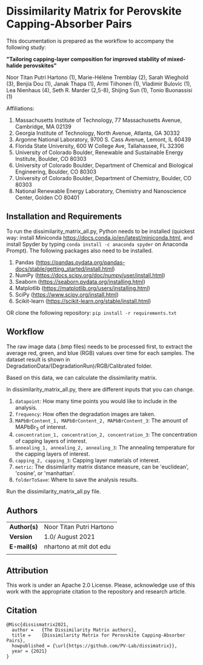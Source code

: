 # Dissimilarity Matrix for Perovskite Capping-Absorber Pairs
This documentation is prepared as the workflow to accompany the following study:

**"Tailoring capping-layer composition for improved stability of mixed-halide perovskites"**

Noor Titan Putri Hartono (1), Marie-Hélène Tremblay (2), Sarah Wieghold (3), Benjia Dou (1), Janak Thapa (1), Armi Tiihonen (1), Vladimir Bulovic (1), Lea Nienhaus (4), Seth R. Marder (2,5-8), Shijing Sun (1), Tonio Buonassisi (1)

Affiliations:

1. Massachusetts Institute of Technology, 77 Massachusetts Avenue, Cambridge, MA 02139
2. Georgia Institute of Technology, North Avenue, Atlanta, GA 30332
3. Argonne National Laboratory, 9700 S. Cass Avenue, Lemont, IL 60439
4. Florida State University, 600 W College Ave, Tallahassee, FL 32306
5. University of Colorado Boulder, Renewable and Sustainable Energy Institute, Boulder, CO 80303
6. University of Colorado Boulder, Department of Chemical and Biological Engineering, Boulder, CO 80303
7. University of Colorado Boulder, Department of Chemistry, Boulder, CO 80303
8. National Renewable Energy Laboratory, Chemistry and Nanoscience Center, Golden CO 80401

## Installation and Requirements
To run the dissimilarity_matrix_all.py, Python needs to be installed (quickest way: install Miniconda https://docs.conda.io/en/latest/miniconda.html, and install Spyder by typing `
conda install -c anaconda spyder
` on Anaconda Prompt). The following packages also need to be installed.

1.  Pandas (https://pandas.pydata.org/pandas-docs/stable/getting_started/install.html)
2.  NumPy (https://docs.scipy.org/doc/numpy/user/install.html)
3.  Seaborn (https://seaborn.pydata.org/installing.html)
4.  Matplotlib (https://matplotlib.org/users/installing.html)
5.  SciPy (https://www.scipy.org/install.html)
6.  Scikit-learn (https://scikit-learn.org/stable/install.html)

OR clone the following repository: `pip install -r requirements.txt`

## Workflow
The raw image data (.bmp files) needs to be processed first, to extract the average red, green, and blue (RGB) values over time for each samples. The dataset result is shown in DegradationData/(DegradationRun)/RGB/Calibrated folder.

Based on this data, we can calculate the dissimilarity matrix.

In dissimilarity_matrix_all.py, there are different inputs that you can change.
1. `datapoint`: How many time points you would like to include in the analysis.
2. `frequency`: How often the degradation images are taken.
3. `MAPbBrContent_1, MAPbBrContent_2, MAPbBrContent_3`: The amount of MAPbBr<sub>3</sub> of interest.
4. `concentration_1, concentration_2, concentration_3`: The concentration of capping layers of interest.
5. `annealing_1, annealing_2, annealing_3`: The annealing temperature for the capping layers of interest.
6. `capping_2, capping_3`: Capping layer materials of interest.
7. `metric`: The dissimilarity matrix distance measure, can be 'euclidean', 'cosine', or 'manhattan'.
8. `folderToSave`: Where to save the analysis results.

Run the dissimilarity_matrix_all.py file.

## Authors
| |  | 
|---|---|
|**Author(s)** | Noor Titan Putri Hartono |
|**Version** | 1.0/ August 2021  |   
|**E-mail(s)**   | nhartono at mit dot edu  |
| | |

## Attribution
This work is under an Apache 2.0 License. Please, acknowledge use of this work with the appropriate citation to the repository and research article.

## Citation

    @Misc{dissismatrix2021,
      author =   {The Dissimilarity Matrix authors},
      title =    {Dissimilarity Matrix for Perovskite Capping-Absorber Pairs},
      howpublished = {\url{https://github.com/PV-Lab/dissimatrix}},
      year = {2021}
    }